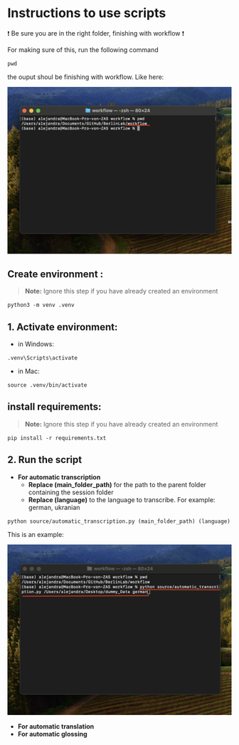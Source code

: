 # Instructions to use scripts

:exclamation: Be sure you are in the right folder, finishing with workflow :exclamation:

For making sure of this, run the following command

```
pwd
```

the ouput shoul be finishing with workflow. Like here:

![path](images/workflow_path.png "path")


## Create environment :

> <strong>Note:</strong> Ignore this step if you have already created an environment

```
python3 -m venv .venv
```
	
## 1. Activate environment:

- in Windows:

```
.venv\Scripts\activate
```

- in Mac:

```
source .venv/bin/activate
```

##  install requirements:

> **Note:** Ignore this step if you have already created an environment

```
pip install -r requirements.txt
```

## 2. Run the script

- **For automatic transcription**
    - **Replace (main\_folder\_path)** for the path to the parent folder containing the session folder
    - **Replace (language)** to the language to transcribe. For example: german, ukranian

```
python source/automatic_transcription.py (main_folder_path) (language)
```

This is an example:

![path](images/transcription_example.png "path")


- **For automatic translation**
- **For automatic glossing**